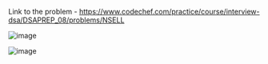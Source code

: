 Link to the problem - https://www.codechef.com/practice/course/interview-dsa/DSAPREP_08/problems/NSELL


![image](https://github.com/Haleshot/Competitive-Programming/assets/57552973/3cb46959-d9e5-4414-85fd-d76476502523)


![image](https://github.com/Haleshot/Competitive-Programming/assets/57552973/73cbe73d-cd28-4812-a291-903517e1570f)
